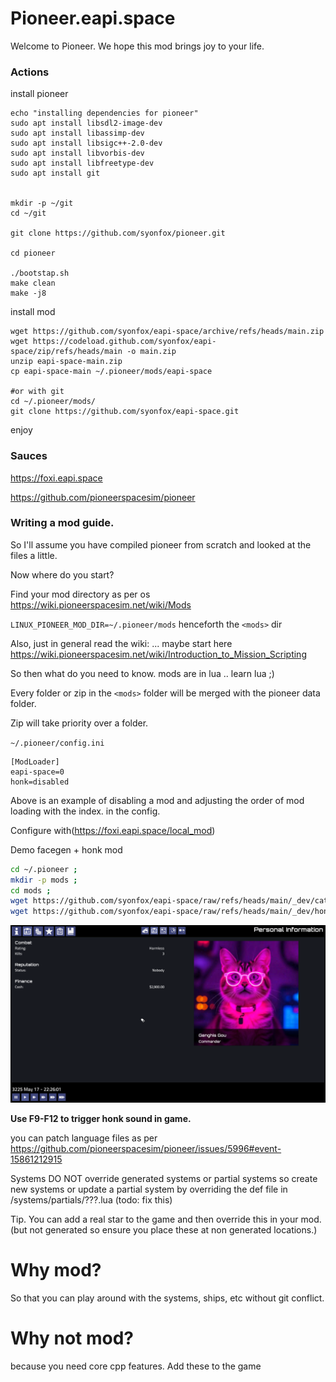 

# Pioneer.eapi.space

Welcome to Pioneer. We hope this mod brings joy to your life.

### Actions

install pioneer
```shell
echo "installing dependencies for pioneer"
sudo apt install libsdl2-image-dev
sudo apt install libassimp-dev
sudo apt install libsigc++-2.0-dev
sudo apt install libvorbis-dev
sudo apt install libfreetype-dev
sudo apt install git


mkdir -p ~/git
cd ~/git

git clone https://github.com/syonfox/pioneer.git

cd pioneer 

./bootstap.sh
make clean
make -j8

```

install mod
```shell
wget https://github.com/syonfox/eapi-space/archive/refs/heads/main.zip
wget https://codeload.github.com/syonfox/eapi-space/zip/refs/heads/main -o main.zip
unzip eapi-space-main.zip
cp eapi-space-main ~/.pioneer/mods/eapi-space

#or with git
cd ~/.pioneer/mods/
git clone https://github.com/syonfox/eapi-space.git
```

enjoy

### Sauces

https://foxi.eapi.space

https://github.com/pioneerspacesim/pioneer


### Writing a mod guide. 

So I'll assume you have compiled pioneer from scratch and looked at the files a little. 

Now where do you start? 

Find your mod directory as per os https://wiki.pioneerspacesim.net/wiki/Mods

`LINUX_PIONEER_MOD_DIR=~/.pioneer/mods` henceforth the `<mods>` dir

Also, just in general read the wiki: ... maybe start here https://wiki.pioneerspacesim.net/wiki/Introduction_to_Mission_Scripting


So then what do you need to know.  mods are in lua .. learn lua ;)

Every folder or zip in the `<mods>` folder will be merged with the pioneer data folder.  

Zip will take priority over a folder.

`~/.pioneer/config.ini`
```
[ModLoader]
eapi-space=0
honk=disabled
```
Above is an example of disabling a mod and adjusting the order of mod loading with the index. in the config.

Configure with(https://foxi.eapi.space/local_mod)

Demo facegen + honk mod 
```sh
cd ~/.pioneer ;
mkdir -p mods ;
cd mods ;
wget https://github.com/syonfox/eapi-space/raw/refs/heads/main/_dev/cat-face.zip
wget https://github.com/syonfox/eapi-space/raw/refs/heads/main/_dev/honk.zip
```

![cat-face.png](./_foxi/web/img/cat-face.png)

**Use F9-F12 to trigger honk sound in game.**

you can patch language files as per https://github.com/pioneerspacesim/pioneer/issues/5996#event-15861212915

Systems DO NOT override generated systems or partial systems so create new systems or update a partial system by overriding the
def file in <mods>/systems/partials/???.lua (todo: fix this)

Tip. You can add a real star to the game and then override this in your mod. (but not generated so ensure you place these at non generated locations.)


# Why mod?  

So that you can play around with the systems, ships, etc without git conflict.

# Why not mod? 

because you need core cpp features.  Add these to the game
